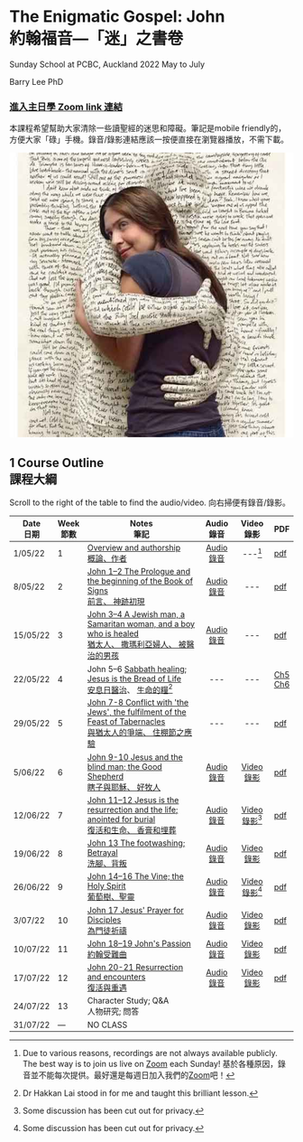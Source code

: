 <meta http-equiv='cache-control' content='no-cache'> 
<meta http-equiv='expires' content='0'> 
<meta http-equiv='pragma' content='no-cache'>

#  The Enigmatic Gospel: John <br/>約翰福音—「迷」之書卷
Sunday School at PCBC, Auckland
2022 May to July

Barry Lee PhD

### [進入主日學 Zoom link 連結](https://us02web.zoom.us/j/2813814811?pwd=UzZJQVZsWXVVNmFPWGJleGhTbEU2dz09)

本課程希望幫助大家清除一些讀聖經的迷思和障礙。筆記是mobile friendly的，方便大家「碌」手機。錄音/錄影連結應該一按便直接在瀏覽器播放，不需下載。

 ![Alt text](images/bible-as-person.jpg)

## 1   Course Outline <br/> 課程大綱
Scroll to the right of the table to find the audio/video.
向右掃便有錄音/錄影。

| Date<br/>日期 | Week<br/>節數 | Notes<br/>筆記                                                                                                                                                                                                                 |                                                                      Audio<br/>錄音                                                                       |                                             Video<br/>錄影                                              | PDF                                                                                     |
| ------------- | ------------- | ------------------------------------------------------------------------------------------------------------------------------------------------------------------------------------------------------------------------------ |:---------------------------------------------------------------------------------------------------------------------------------------------------------:|:-------------------------------------------------------------------------------------------------------:| --------------------------------------------------------------------------------------- | 
| 1/05/22       | 1             | [Overview and authorship<br/>概論、作者](https://github.com/barrylee10/gospelofjohn/blob/main/John_00.md)                                                                                                                      | [Audio 錄音](https://www.dropbox.com/s/c71sneyw9dbshgj/John%2000%20overview%20and%20authorship%20%E6%A6%82%E8%AB%96%E8%88%87%E4%BD%9C%E8%80%85.mp3?raw=1) |                                                 ---[^1]                                                 | [pdf](https://github.com/barrylee10/gospelofjohn/blob/gh-pages/pdfs/John_00_handout.pdf) |     |     |
| 8/05/22       | 2             | [John 1–2 The Prologue and the beginning of the Book of Signs<br/>前言、 神跡初現](https://github.com/barrylee10/gospelofjohn/blob/main/John_01-02.md)                                                                         |[Audio 錄音](https://www.dropbox.com/s/4n1k8oyochfj0lb/John%2001%E2%80%9302.mp3?raw=1)                                   |                                                   ---                                                   |[pdf](https://github.com/barrylee10/gospelofjohn/blob/gh-pages/pdfs/John_01-02_handout.pdf)                                                                                         |     |     |
| 15/05/22      | 3             | [John 3–4 A Jewish man, a Samaritan woman, and a boy who is healed<br/>猶太人、 撒瑪利亞婦人、 被醫治的男孩](https://github.com/barrylee10/gospelofjohn/blob/main/John_03-04.md)                                               |[Audio 錄音](https://www.dropbox.com/s/moh9y1tmvkncvd5/John%2003-04.mp3?raw=1)                                       |                                                   ---                                                   | [pdf](https://github.com/barrylee10/gospelofjohn/blob/gh-pages/pdfs/John_03-04_handout.pdf)                                                                                        |     |     |
| 22/05/22      | 4             | John 5–6 [Sabbath healing](https://padlet.com/gospel/john5); [Jesus is the Bread of Life](https://padlet.com/gospel/john6)<br/>[安息日醫治](https://padlet.com/gospel/john5)、 [生命的糧](https://padlet.com/gospel/john6)[^2] |            ---                                                                            |                                                   ---                                                   |[Ch5](https://github.com/barrylee10/gospelofjohn/blob/gh-pages/pdfs/John_05_handout.pdf)<br/>[Ch6](https://github.com/barrylee10/gospelofjohn/blob/gh-pages/pdfs/John_06_handout.pdf)                                                                                           |     |     |
| 29/05/22      | 5             | [John 7-8 Conflict with 'the Jews', the fulfilment of the Feast of Tabernacles<br/>與猶太人的爭端、 住棚節之應驗](https://github.com/barrylee10/gospelofjohn/blob/main/John_07-08.md)                                          |                                                                            ---                                                                            |                                                   ---                                                   |[pdf](https://github.com/barrylee10/gospelofjohn/blob/gh-pages/pdfs/John_07-08_handout.pdf)                                                                                         |     |     |
| 5/06/22       | 6             | [John 9-10 Jesus and the blind man; the Good Shepherd<br/>瞎子與耶穌、 好牧人](https://github.com/barrylee10/gospelofjohn/blob/main/John_09-10.md)                                                                             |                              [Audio 錄音](https://www.dropbox.com/s/oo25hwqy4rsnp2b/John%2009%E2%80%9310%20audio.m4a?raw=1)                               |     [Video 錄影](https://www.dropbox.com/s/7we5zs9vp59urtr/John%2009%E2%80%9310%20video.mp4?raw=1)      | [pdf](https://github.com/barrylee10/gospelofjohn/blob/gh-pages/pdfs/John_09-10_handout.pdf)                                                                                        |     |     |
| 12/06/22      | 7             | [John 11–12 Jesus is the resurrection and the life; anointed for burial<br/>復活和生命、 香膏和埋葬](https://github.com/barrylee10/gospelofjohn/blob/main/John_11-12.md)                                                       |                              [Audio 錄音](https://www.dropbox.com/s/op2wid7mb1zaarc/John%2011%E2%80%9312%20audio.m4a?raw=1)                               | [Video 錄影](https://www.dropbox.com/s/illhwe3p84enpfw/John_11-12_video_cut.mov?raw=1)[^3]                                                 |[pdf](https://github.com/barrylee10/gospelofjohn/blob/gh-pages/pdfs/John_11-12_handout.pdf)                                                                                         |     |     |
| 19/06/22      | 8             | [John 13 The footwashing; Betrayal<br/>洗腳、背叛](https://github.com/barrylee10/gospelofjohn/blob/main/John_13.md)   |[Audio 錄音](https://www.dropbox.com/s/j4rh8fpjhx3leam/John%2013%20footwashing%2C%20betrayal%20%28audio%20only%29.m4a?raw=1)                | [Video 錄影](https://www.dropbox.com/s/zmy7nptx1bfr17a/John_13_video.mp4?raw=1) | [pdf](https://github.com/barrylee10/gospelofjohn/blob/gh-pages/pdfs/John_13_handout.pdf)                                                                                        |     |     |
| 26/06/22      | 9             | [John 14–16 The Vine; the Holy Spirit<br/>葡萄樹、聖靈](https://github.com/barrylee10/gospelofjohn/blob/gh-pages/John_14.md)                                                                                                   |[Audio 錄音](https://www.dropbox.com/s/dd9lzg7xbfkxsd8/John_14-16_audio.m4a?raw=1)                                                                                                                                                           |  [Video 錄影](https://www.dropbox.com/s/0f4105tbnde2ivl/John_14-16_video_cut.mov?raw=1)[^3]                                                                                                      |[pdf](https://github.com/barrylee10/gospelofjohn/blob/gh-pages/pdfs/John_14-16_handout.pdf)                                                                                         |     |     |
| 3/07/22       | 10            | [John 17 Jesus' Prayer for Disciples<br/>為門徒祈禱](https://github.com/barrylee10/gospelofjohn/blob/gh-pages/John_17.md)  | [Audio 錄音](https://www.dropbox.com/s/xzmuoedtrdukqz2/John_17_audio.m4a?raw=1)|[Video 錄影](https://www.dropbox.com/s/xu5n137xy2gosh7/John_17_video.mp4?raw=1)  |[pdf](https://github.com/barrylee10/gospelofjohn/blob/gh-pages/pdfs/John_17_handout.pdf)                                                                                         |     |     |
| 10/07/22      | 11            | [John 18–19 John's Passion <br/>約翰受難曲](https://github.com/barrylee10/gospelofjohn/blob/gh-pages/John_18-19.md)|[Audio 錄音](https://www.dropbox.com/s/45lhrg1k57m3nfc/John_18-19_audio.m4a?raw=1)|[Video 錄影](https://www.dropbox.com/s/s2it32uk899vmqb/John_18-19_video.mp4?raw=1) |[pdf](https://github.com/barrylee10/gospelofjohn/blob/gh-pages/pdfs/John_18-19_handout.pdf)  |     |     |
| 17/07/22      | 12            | [John 20-21 Resurrection and encounters<br/>復活與重遇](https://github.com/barrylee10/gospelofjohn/blob/gh-pages/John_20-21.md)|[Audio 錄音](https://www.dropbox.com/s/i4shvtxajvx1b8s/John_20-21_audio.m4a?raw=1)|[Video 錄影](https://www.dropbox.com/s/maiehvtrpchdvmr/John_20-21_video.mp4?raw=1)|[pdf](https://github.com/barrylee10/gospelofjohn/blob/gh-pages/pdfs/John_20-21_handout.pdf)                                                                                          |     |     |
| 24/07/22      | 13            | Character Study; Q\&A<br/> 人物研究; 問答                                                                                                                                                                                      |                                                                                                                                                           |                                                                                                         |                                                                                         |     |     |
| 31/07/22      | —             | NO CLASS                                                                                                                                                                                                                       |                                                                                                                                                           |                                                                                                         |                                                                                         |     |     |

[^1]: Due to various reasons, recordings are not always available publicly. The best way is to join us live on [Zoom](https://us02web.zoom.us/j/2813814811?pwd=UzZJQVZsWXVVNmFPWGJleGhTbEU2dz09)
 each Sunday! 基於各種原因，錄音並不能每次提供。最好還是每週日加入我們的[Zoom](https://us02web.zoom.us/j/2813814811?pwd=UzZJQVZsWXVVNmFPWGJleGhTbEU2dz09)吧！
[^2]: Dr Hakkan Lai stood in for me and taught this brilliant lesson. 
[^3]: Some discussion has been cut out for privacy.